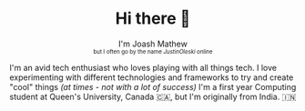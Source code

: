 <h1 align="center">Hi there 👋</h1>
<p align="center">I'm Joash Mathew<br><sub><sup>but I often go by the name <em>JustinOleski</em> online</sup></sub></p>

I'm an avid tech enthusiast who loves playing with all things tech. I love experimenting with different technologies and frameworks to try and create "cool" things <em>(at times - not with a lot of success)</em>
I'm a first year Computing student at Queen's University, Canada 🇨🇦, but I'm originally from India. 🇮🇳

<!--
**JustinOleskii/JustinOleskii** is a ✨ _special_ ✨ repository because its `README.md` (this file) appears on your GitHub profile.

Here are some ideas to get you started:

- 🔭 I’m currently working on ...
- 🌱 I’m currently learning ...
- 👯 I’m looking to collaborate on ...
- 🤔 I’m looking for help with ...
- 💬 Ask me about ...
- 📫 How to reach me: ...
- 😄 Pronouns: ...
- ⚡ Fun fact: ...
-->
